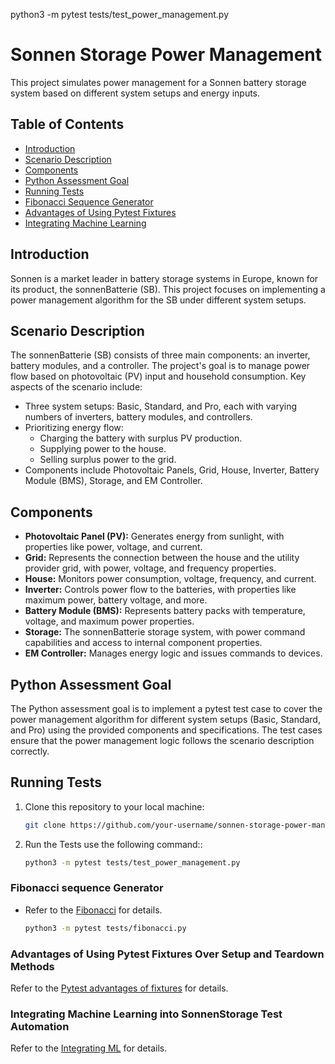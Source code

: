 python3 -m pytest tests/test_power_management.py

# Sonnen Storage Power Management

This project simulates power management for a Sonnen battery storage system based on different system setups and energy
inputs.

## Table of Contents

- [Introduction](#introduction)
- [Scenario Description](#scenario-description)
- [Components](#components)
- [Python Assessment Goal](#python-assessment-goal)
- [Running Tests](#running-tests)
- [Fibonacci Sequence Generator](#fibonacci-sequence-generator)
- [Advantages of Using Pytest Fixtures](#advantages-of-using-pytest-fixtures)
- [Integrating Machine Learning](#integrating-machine-learning)

## Introduction

Sonnen is a market leader in battery storage systems in Europe, known for its product, the sonnenBatterie (SB). This
project focuses on implementing a power management algorithm for the SB under different system setups.

## Scenario Description

The sonnenBatterie (SB) consists of three main components: an inverter, battery modules, and a controller. The project's
goal is to manage power flow based on photovoltaic (PV) input and household consumption. Key aspects of the scenario
include:

- Three system setups: Basic, Standard, and Pro, each with varying numbers of inverters, battery modules, and
  controllers.
- Prioritizing energy flow:
    - Charging the battery with surplus PV production.
    - Supplying power to the house.
    - Selling surplus power to the grid.
- Components include Photovoltaic Panels, Grid, House, Inverter, Battery Module (BMS), Storage, and EM Controller.

## Components

- **Photovoltaic Panel (PV):** Generates energy from sunlight, with properties like power, voltage, and current.
- **Grid:** Represents the connection between the house and the utility provider grid, with power, voltage, and
  frequency properties.
- **House:** Monitors power consumption, voltage, frequency, and current.
- **Inverter:** Controls power flow to the batteries, with properties like maximum power, battery voltage, and more.
- **Battery Module (BMS):** Represents battery packs with temperature, voltage, and maximum power properties.
- **Storage:** The sonnenBatterie storage system, with power command capabilities and access to internal component
  properties.
- **EM Controller:** Manages energy logic and issues commands to devices.

## Python Assessment Goal

The Python assessment goal is to implement a pytest test case to cover the power management algorithm for different
system setups (Basic, Standard, and Pro) using the provided components and specifications. The test cases ensure that
the power management logic follows the scenario description correctly.

## Running Tests

1. Clone this repository to your local machine:

   ```bash
   git clone https://github.com/your-username/sonnen-storage-power-management.git

2. Run the Tests use the following command::

   ```bash
   python3 -m pytest tests/test_power_management.py
   

### Fibonacci sequence Generator
- Refer to the [Fibonacci](tests/fibonacci.py) for details.

   ```bash
   python3 -m pytest tests/fibonacci.py


### Advantages of Using Pytest Fixtures Over Setup and Teardown Methods
Refer to the [Pytest advantages of fixtures](docs/pytest_advantages_of_fixtures.md) for details.

### Integrating Machine Learning into SonnenStorage Test Automation
Refer to the [Integrating ML](docs/integrating_ml.md) for details.